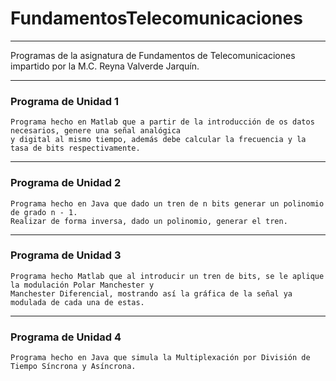 # FundamentosTelecomunicaciones
----
Programas de la asignatura de Fundamentos de Telecomunicaciones impartido por la M.C. Reyna Valverde Jarquín. 
____
### Programa de Unidad 1
```
Programa hecho en Matlab que a partir de la introducción de os datos necesarios, genere una señal analógica
y digital al mismo tiempo, además debe calcular la frecuencia y la tasa de bits respectivamente.
```
---
### Programa de Unidad 2
```
Programa hecho en Java que dado un tren de n bits generar un polinomio de grado n - 1. 
Realizar de forma inversa, dado un polinomio, generar el tren.
```
---
### Programa de Unidad 3
```
Programa hecho Matlab que al introducir un tren de bits, se le aplique la modulación Polar Manchester y
Manchester Diferencial, mostrando así la gráfica de la señal ya modulada de cada una de estas.
```
---
### Programa de Unidad 4
```
Programa hecho en Java que simula la Multiplexación por División de Tiempo Síncrona y Asíncrona.
```

